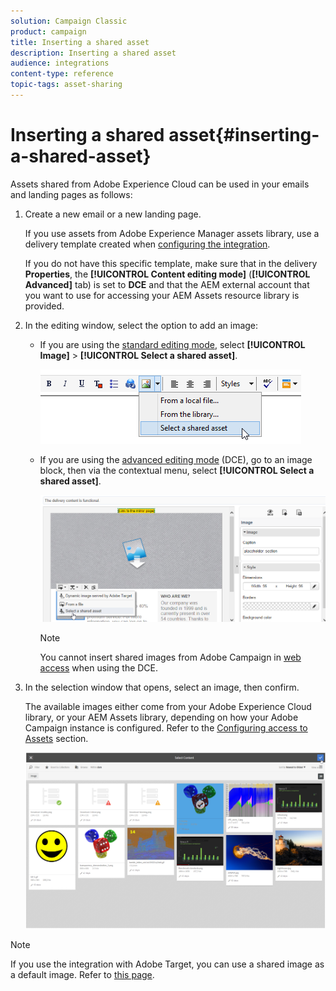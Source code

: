 ```yaml
---
solution: Campaign Classic
product: campaign
title: Inserting a shared asset
description: Inserting a shared asset
audience: integrations
content-type: reference
topic-tags: asset-sharing
---
```


# Inserting a shared asset{#inserting-a-shared-asset}

Assets shared from Adobe Experience Cloud can be used in your emails and landing pages as follows:

1. Create a new email or a new landing page.

   If you use assets from Adobe Experience Manager assets library, use a delivery template created when [configuring the integration](../../integrations/using/configuring-access-to-assets.md#integrating-with-aem-assets).

   If you do not have this specific template, make sure that in the delivery **Properties**, the **[!UICONTROL Content editing mode]** (**[!UICONTROL Advanced]** tab) is set to **DCE** and that the AEM external account that you want to use for accessing your AEM Assets resource library is provided.

1. In the editing window, select the option to add an image:

    * If you are using the [standard editing mode](../../delivery/using/defining-the-email-content.md#adding-images), select **[!UICONTROL Image]** > **[!UICONTROL Select a shared asset]**.
    
      ![](assets/dam_insert_image_standard.png)

    * If you are using the [advanced editing mode](../../web/using/about-campaign-html-editor.md) (DCE), go to an image block, then via the contextual menu, select **[!UICONTROL Select a shared asset]**.
    
      ![](assets/dam_insert_image_dce.png)

      >[!NOTE]
      >
      >You cannot insert shared images from Adobe Campaign in [web access](../../platform/using/adobe-campaign-workspace.md#console-and-web-access) when using the DCE.

1. In the selection window that opens, select an image, then confirm.

   The available images either come from your Adobe Experience Cloud library, or your AEM Assets library, depending on how your Adobe Campaign instance is configured. Refer to the [Configuring access to Assets](../../integrations/using/configuring-access-to-assets.md) section.

   ![](assets/dam_shared_image_selection.png)

>[!NOTE]
>
>If you use the integration with Adobe Target, you can use a shared image as a default image. Refer to [this page](../../integrations/using/integrating-with-adobe-target.md).

